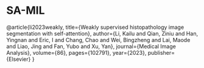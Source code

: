 # SA-MIL
@article{li2023weakly,
  title={Weakly supervised histopathology image segmentation with self-attention},
  author={Li, Kailu and Qian, Ziniu and Han, Yingnan and Eric, I and Chang, Chao and Wei, Bingzheng and Lai, Maode and Liao, Jing and Fan, Yubo and Xu, Yan},
  journal={Medical Image Analysis},
  volume={86},
  pages={102791},
  year={2023},
  publisher={Elsevier}
}
